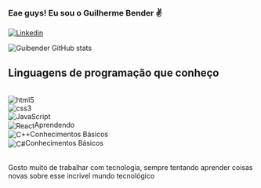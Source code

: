 ### Eae guys! Eu sou o Guilherme Bender ✌️

[![Linkedin](https://img.shields.io/badge/LinkedIn-0077B5?style=for-the-badge&logo=linkedin&logoColor=white)](https://www.linkedin.com/in/guilherme-bender/)

![Guibender GitHub stats](https://github-readme-stats.vercel.app/api?username=guibender23&show_icons=true&theme=radical)

## Linguagens de programação que conheço

<div style="display: inline_block"><br/>
     <img align="center" alt="html5" src="https://img.shields.io/badge/HTML5-E34F26?style=for-the-badge&logo=html5&logoColor=white" /><br/>
     <img align="center" alt="css3" src="https://img.shields.io/badge/CSS3-1572B6?style=for-the-badge&logo=css3&logoColor=white" /><br/>
     <img align="center" alt="JavaScript" src="https://img.shields.io/badge/JavaScript-323330?style=for-the-badge&logo=javascript&logoColor=F7DF1E"/><br/>
     <img align="center" alt="React" src="https://img.shields.io/badge/React-20232A?style=for-the-badge&logo=react&logoColor=61DAFB">Aprendendo</img> <br/>
     <img align="center" alt="C++" src="https://img.shields.io/badge/C%2B%2B-00599C?style=for-the-badge&logo=c%2B%2B&logoColor=white">Conhecimentos Básicos</img> <br/>
     <img align="center" alt="C#" src="https://img.shields.io/badge/C%23-239120?style=for-the-badge&logo=c-sharp&logoColor=white">Conhecimentos Básicos</img> 
</div>
<br/>

Gosto muito de trabalhar com tecnologia, sempre tentando aprender coisas novas sobre esse incrivel mundo tecnológico 
